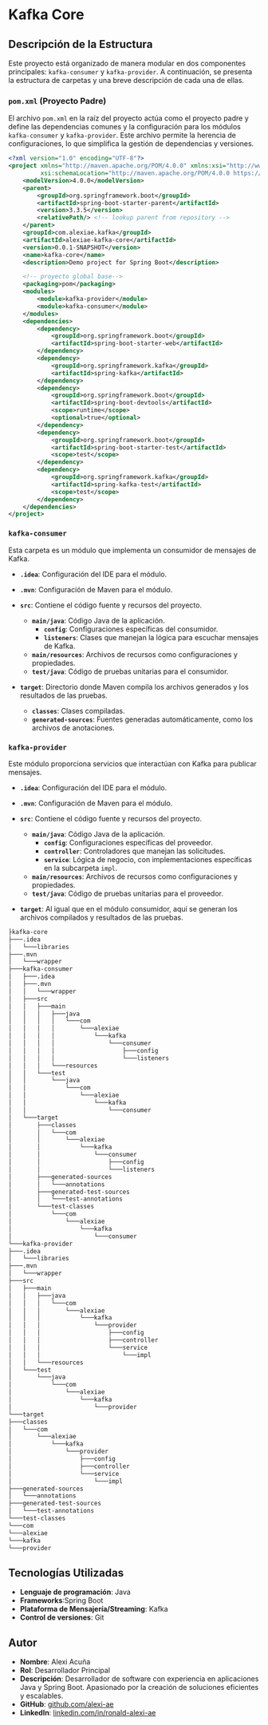 # Kafka Core


## Descripción de la Estructura
Este proyecto está organizado de manera modular en dos componentes principales: `kafka-consumer` y `kafka-provider`. A
continuación, se presenta la estructura de carpetas y una breve descripción de cada una de ellas.

### `pom.xml` (Proyecto Padre)

El archivo `pom.xml` en la raíz del proyecto actúa como el proyecto padre y define las dependencias comunes y la
configuración para los módulos `kafka-consumer` y `kafka-provider`. Este archivo permite la herencia de configuraciones,
lo que simplifica la gestión de dependencias y versiones.

```xml
<?xml version="1.0" encoding="UTF-8"?>
<project xmlns="http://maven.apache.org/POM/4.0.0" xmlns:xsi="http://www.w3.org/2001/XMLSchema-instance"
         xsi:schemaLocation="http://maven.apache.org/POM/4.0.0 https://maven.apache.org/xsd/maven-4.0.0.xsd">
    <modelVersion>4.0.0</modelVersion>
    <parent>
        <groupId>org.springframework.boot</groupId>
        <artifactId>spring-boot-starter-parent</artifactId>
        <version>3.3.5</version>
        <relativePath/> <!-- lookup parent from repository -->
    </parent>
    <groupId>com.alexiae.kafka</groupId>
    <artifactId>alexiae-kafka-core</artifactId>
    <version>0.0.1-SNAPSHOT</version>
    <name>kafka-core</name>
    <description>Demo project for Spring Boot</description>

    <!-- proyecto global base-->
    <packaging>pom</packaging>
    <modules>
        <module>kafka-provider</module>
        <module>kafka-consumer</module>
    </modules>
    <dependencies>
        <dependency>
            <groupId>org.springframework.boot</groupId>
            <artifactId>spring-boot-starter-web</artifactId>
        </dependency>
        <dependency>
            <groupId>org.springframework.kafka</groupId>
            <artifactId>spring-kafka</artifactId>
        </dependency>
        <dependency>
            <groupId>org.springframework.boot</groupId>
            <artifactId>spring-boot-devtools</artifactId>
            <scope>runtime</scope>
            <optional>true</optional>
        </dependency>
        <dependency>
            <groupId>org.springframework.boot</groupId>
            <artifactId>spring-boot-starter-test</artifactId>
            <scope>test</scope>
        </dependency>
        <dependency>
            <groupId>org.springframework.kafka</groupId>
            <artifactId>spring-kafka-test</artifactId>
            <scope>test</scope>
        </dependency>
    </dependencies>
</project>


```

### `kafka-consumer`

Esta carpeta es un módulo que implementa un consumidor de mensajes de Kafka.

- **`.idea`**: Configuración del IDE para el módulo.
- **`.mvn`**: Configuración de Maven para el módulo.
- **`src`**: Contiene el código fuente y recursos del proyecto.
    - **`main/java`**: Código Java de la aplicación.
        - **`config`**: Configuraciones específicas del consumidor.
        - **`listeners`**: Clases que manejan la lógica para escuchar mensajes de Kafka.
    - **`main/resources`**: Archivos de recursos como configuraciones y propiedades.
    - **`test/java`**: Código de pruebas unitarias para el consumidor.

- **`target`**: Directorio donde Maven compila los archivos generados y los resultados de las pruebas.
    - **`classes`**: Clases compiladas.
    - **`generated-sources`**: Fuentes generadas automáticamente, como los archivos de anotaciones.

### `kafka-provider`

Este módulo proporciona servicios que interactúan con Kafka para publicar mensajes.

- **`.idea`**: Configuración del IDE para el módulo.
- **`.mvn`**: Configuración de Maven para el módulo.
- **`src`**: Contiene el código fuente y recursos del proyecto.
    - **`main/java`**: Código Java de la aplicación.
        - **`config`**: Configuraciones específicas del proveedor.
        - **`controller`**: Controladores que manejan las solicitudes.
        - **`service`**: Lógica de negocio, con implementaciones específicas en la subcarpeta `impl`.
    - **`main/resources`**: Archivos de recursos como configuraciones y propiedades.
    - **`test/java`**: Código de pruebas unitarias para el proveedor.

- **`target`**: Al igual que en el módulo consumidor, aquí se generan los archivos compilados y resultados de las
  pruebas.

```html
├kafka-core
├───.idea
│   └───libraries
├───.mvn
│   └───wrapper
├───kafka-consumer
│   ├───.idea
│   ├───.mvn
│   │   └───wrapper
│   ├───src
│   │   ├───main
│   │   │   ├───java
│   │   │   │   └───com
│   │   │   │       └───alexiae
│   │   │   │           └───kafka
│   │   │   │               └───consumer
│   │   │   │                   ├───config
│   │   │   │                   └───listeners
│   │   │   └───resources
│   │   └───test
│   │       └───java
│   │           └───com
│   │               └───alexiae
│   │                   └───kafka
│   │                       └───consumer
│   └───target
│       ├───classes
│       │   └───com
│       │       └───alexiae
│       │           └───kafka
│       │               └───consumer
│       │                   ├───config
│       │                   └───listeners
│       ├───generated-sources
│       │   └───annotations
│       ├───generated-test-sources
│       │   └───test-annotations
│       └───test-classes
│           └───com
│               └───alexiae
│                   └───kafka
│                       └───consumer
└───kafka-provider
├───.idea
│   └───libraries
├───.mvn
│   └───wrapper
├───src
│   ├───main
│   │   ├───java
│   │   │   └───com
│   │   │       └───alexiae
│   │   │           └───kafka
│   │   │               └───provider
│   │   │                   ├───config
│   │   │                   ├───controller
│   │   │                   └───service
│   │   │                       └───impl
│   │   └───resources
│   └───test
│       └───java
│           └───com
│               └───alexiae
│                   └───kafka
│                       └───provider
└───target
├───classes
│   └───com
│       └───alexiae
│           └───kafka
│               └───provider
│                   ├───config
│                   ├───controller
│                   └───service
│                       └───impl
├───generated-sources
│   └───annotations
├───generated-test-sources
│   └───test-annotations
└───test-classes
└───com
└───alexiae
└───kafka
└───provider
```

## Tecnologías Utilizadas

- **Lenguaje de programación**: Java
- **Frameworks**:Spring Boot
- **Plataforma de Mensajería/Streaming**: Kafka
- **Control de versiones**: Git

## Autor

- **Nombre**: Alexi Acuña
- **Rol**: Desarrollador Principal
- **Descripción**: Desarrollador de software con experiencia en aplicaciones Java y Spring Boot.
  Apasionado por la creación de soluciones eficientes y escalables.
- **GitHub**: [github.com/alexi-ae](https://github.com/alexi-ae)
- **LinkedIn**: [linkedin.com/in/ronald-alexi-ae](https://www.linkedin.com/in/ronald-alexi-ae/)
